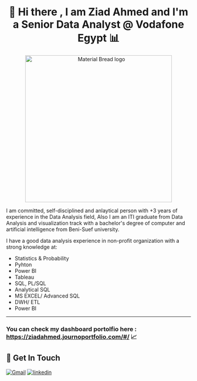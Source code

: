 <h1 align="center">👋 Hi there , I am Ziad Ahmed and I'm a Senior Data Analyst @ Vodafone Egypt 📊</h1>

<p align="center">
    <img width="400" src="https://user-images.githubusercontent.com/121814714/222189810-23ce992a-17a7-427c-bae7-253f3ae6ac1e.gif" alt="Material Bread logo">
</p>


I am committed, self-disciplined and anlaytical person with +3 years of experience in the Data Analysis field, 
Also I am an ITI graduate from Data Analysis and visualization track with a bachelor's degree of computer and artificial intelligence from Beni-Suef university.

I have a good data analysis experience in non-profit organization with a strong knowledge at:
- Statistics & Probability
- Pyhton
- Power BI
- Tableau
- SQL, PL/SQL
- Analytical SQL 
- MS EXCEL/ Advanced SQL
- DWH/ ETL
- Power BI
------------------------------------------------------------------------------
### You can check my dashboard portolfio here : https://ziadahmed.journoportfolio.com/#/ 📈

## 🔗 Get In Touch
<a href="mailto:zaidahmed12300@gmail.com"><img alt="Gmail" title="Ziad Ahmed's Gmail" src="https://img.shields.io/badge/Gmail-D14836?style=for-the-badge&logo=gmail&logoColor=white"></a>
[![linkedin](https://img.shields.io/badge/linkedin-0A66C2?style=for-the-badge&logo=linkedin&logoColor=white)](https://www.linkedin.com/in/ziad-ahmed0)

<!--
**ZiadAhmed10/ZiadAhmed10** is a ✨ _special_ ✨ repository because its `README.md` (this file) appears on your GitHub profile.

Here are some ideas to get you started:

- 🔭 I’m currently working on ...
- 🌱 I’m currently learning ...
- 👯 I’m looking to collaborate on ...
- 🤔 I’m looking for help with ...
- 💬 Ask me about ...
- 📫 How to reac3h me: ...
- 😄 Pronouns: ...
- ⚡ Fun fact: ...
-->

